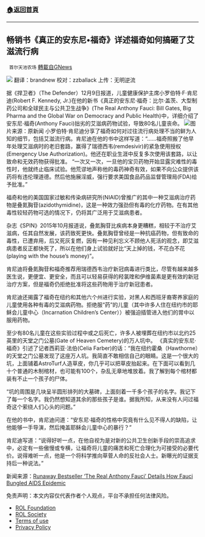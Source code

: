 ###  [:house:返回首頁](https://github.com/ourhimalayas/txt)
---


## 畅销书《真正的安东尼•福奇》详述福奇如何搞砸了艾滋流行病
` 首尔天池农场` [轉載自GNews](https://gnews.org/zh-hans/1746890/)

![](https://assets.gnews.org/wp-content/uploads/2021/12/image-639.png)
翻译：brandnew
校对：zzballack
上传：无明逆流

据《捍卫者》（The Defender）12月9日报道，儿童健康保护主席小罗伯特·F·肯尼迪(Robert F. Kennedy, Jr.)在他的新书《真正的安东尼·福奇：比尔·盖茨、大型制药公司和全球民主与公共卫生战争》(The Real Anthony Fauci: Bill Gates, Big Pharma and the Global War on Democracy and Public Health)中，详细介绍了安东尼·福奇(Anthony Fauci)拙劣的艾滋病药物试验，导致80名儿童丧命。
![](https://assets.gnews.org/wp-content/uploads/2021/12/6yy800x417.jpg)图片来源：原新闻
小罗伯特·肯尼迪分享了福奇如何对过往流行病处理不当的鲜为人知的细节，包括艾滋流行病。肯尼迪在他的书中这样写道：“……福奇照搬了他早年处理艾滋病时的老旧套路，赢得了瑞德西韦(remdesivir)的紧急使用授权 (Emergency Use Authorization)。他还在职业生涯中反复多次使用该套路，以让致命和无效药物获得批准。
 “一次又一次，一旦他的宝贝药物开始显露灾难性的毒性时，他就终止临床试验。他荒谬地声称他的毒药神奇有效，如果不向公众提供该药将有违伦理道德。然后他施展淫威，强行要求美国食品药品监督管理局(FDA)给予批准。”

福奇和他的美国国家过敏和传染病研究所(NIAID)曾推广的其中一种艾滋病治疗药物是叠氮胸苷(azidothymidine)，这是一种效力强劲但有毒的化疗药物。在有其他毒性较轻药物可选的情况下，仍将其广泛用于艾滋病患者。

杂志《SPIN》2015年10月报道说，叠氮胸苷比疾病本身更糟糕，相较于不治疗艾滋病，任其自然发展，该药致死更快。叠氮胸苷曾经是一种抗癌药物，但有致命的毒性，已遭弃用，后又死灰复燃，因有一种见利忘义不顾他人死活的观念，即艾滋病患者反正都快死了，所以在他们身上试验就好比“天上掉的钱，不花白不花(playing with the house’s money)”。

肯尼迪将叠氮胸苷和福奇推荐用瑞德西韦治疗新冠病毒进行类比，尽管有越来越多医生说，更便宜、更安全，而且可以轻易获得的羟氯喹和伊维菌素是更有效的新冠治疗方案，但是福奇仍拒绝批准将这些药物用于治疗新冠患者。

肯尼迪还揭露了福奇在纽约和其他六个州进行实验，对黑人和西班牙裔寄养家庭的儿童使用各种有毒的艾滋病药物。拒绝服“药”的儿童（其中许多人住在纽约市的耶稣会儿童中心（Incarnation Children’s Center））被强迫插管进入他们的胃中以服用药物。

至少有80名儿童在这些实验过程中或之后死亡，许多人被埋葬在纽约市以北约25英里的天堂之门公墓(Gate of Heaven Cemetery)的万人坑中。
《真实的安东尼·福奇》引述了记者西莉亚·法伯(Celia Farber)的话：“我在纽约霍桑（Hawthorne）的天堂之门公墓发现了这座万人坑。我简直不敢相信自己的眼睛。这是一个很大的坑，上面铺着AstroTurf人造草皮，你几乎可以把草皮抬起来。在下面可以看到几十个普通的木制棺材，也可能有100个，杂乱无章地堆放着。我了解到每个棺材都装有不止一个孩子的尸体。

“坑的周围是几块呈半圆形排列的大墓碑，上面刻着一千多个孩子的名字。我记下了每一个名字。我仍然想知道其余的那些孩子是谁。据我所知，从来没有人问过福奇这个萦绕人们心头的问题。”

在他的书中，肯尼迪问道：“安东尼·福奇的性格中究竟有什么见不得人的缺陷，让他能够一手导演，然后掩盖耶稣会儿童中心的暴行？”

肯尼迪写道：“说得好听一点，在他自视为是对新的公共卫生创新手段的崇高追求中，必定有一些傲慢或专横，让福奇将儿童的痛苦和死亡合理化为可接受的必要代价。说得难听一点，他是一个将科学推向草菅人命的反社会人士。新曝光的证据支持后一种说法。”

新闻来源：[Runaway Bestseller ‘The Real Anthony Fauci’ Details How Fauci Bungled AIDS Epidemic](https://childrenshealthdefense.org/defender/bestseller-robert-f-kennedy-jr-the-real-anthony-fauci-aids-epidemic/)

 

免责声明：本文内容仅代表作者个人观点，平台不承担任何法律风险。

- [ROL Foundation](https://rolfoundation.org/)
- [ROL Society](https://rolsociety.org/)
- [Terms of use](https://gnews.org/terms-of-use-3/)
- [Privacy Policy](https://gnews.org/privacy-policy/)
